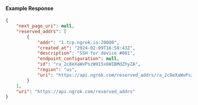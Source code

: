 <!-- Code generated for API Clients. DO NOT EDIT. -->

#### Example Response

```json
{
	"next_page_uri": null,
	"reserved_addrs": [
		{
			"addr": "1.tcp.ngrok.io:20000",
			"created_at": "2024-02-09T16:58:43Z",
			"description": "SSH for device #001",
			"endpoint_configuration": null,
			"id": "ra_2c8eXaWvPszW915x6WIBMdZhyZA",
			"region": "us",
			"uri": "https://api.ngrok.com/reserved_addrs/ra_2c8eXaWvPszW915x6WIBMdZhyZA"
		}
	],
	"uri": "https://api.ngrok.com/reserved_addrs"
}
```
